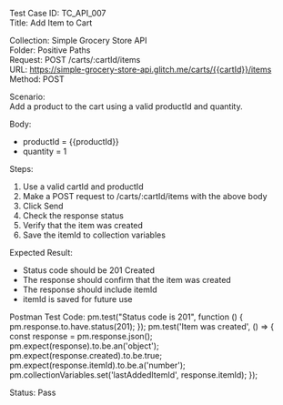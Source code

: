 Test Case ID: TC_API_007  
Title: Add Item to Cart

Collection: Simple Grocery Store API  
Folder: Positive Paths  
Request: POST /carts/:cartId/items  
URL: https://simple-grocery-store-api.glitch.me/carts/{{cartId}}/items  
Method: POST

Scenario:  
Add a product to the cart using a valid productId and quantity.

Body:
- productId = {{productId}}
- quantity = 1


Steps:  
1. Use a valid cartId and productId  
2. Make a POST request to /carts/:cartId/items with the above body  
3. Click Send  
4. Check the response status  
5. Verify that the item was created  
6. Save the itemId to collection variables

Expected Result:  
- Status code should be 201 Created  
- The response should confirm that the item was created  
- The response should include itemId  
- itemId is saved for future use

Postman Test Code:
pm.test("Status code is 201", function () {
    pm.response.to.have.status(201);
});
pm.test('Item was created', () => {
    const response = pm.response.json();
    pm.expect(response).to.be.an('object');
    pm.expect(response.created).to.be.true;
    pm.expect(response.itemId).to.be.a('number');
    pm.collectionVariables.set('lastAddedItemId', response.itemId);
});

Status: Pass
